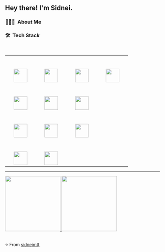 <h2> Hey there! I'm Sidnei.</h2>

<h3> 👨🏻‍💻 &nbsp;About Me </h3>

<h3> 🛠 &nbsp;Tech Stack</h3>
<br />
<table>
  <tbody>
    <tr valign="top">
      <td width="15%" align="center">
        <br /><br />
        <img height="44px" src="https://www.vectorlogo.zone/logos/w3_html5/w3_html5-icon.svg" />
      </td>
      <td width="15%" align="center">
        <br /><br />
        <img height="44px" src="https://www.vectorlogo.zone/logos/w3_css/w3_css-official.svg" />
      </td>
      <td width="15%" align="center">
        <br /><br />
        <img height="44px" src="https://www.vectorlogo.zone/logos/javascript/javascript-vertical.svg" />
      </td>
      <td width="15%" align="center">
        <br /><br />
        <img height="44px" src="https://www.vectorlogo.zone/logos/reactjs/reactjs-icon.svg" />
      </td>
    </tr>
    <tr valign="top">
      <td width="15%" align="center">
        <br /><br />
        <img height="44px" src="https://www.vectorlogo.zone/logos/python/python-horizontal.svg" />
      </td>
      <td width="15%" align="center">
        <br /><br />
        <img height="44px" src="https://www.vectorlogo.zone/logos/djangoproject/djangoproject-ar21.svg" />
      </td>
      <td width="15%" align="center">
        <br /><br />
        <img height="44px" src="https://www.vectorlogo.zone/logos/nodejs/nodejs-horizontal.svg" />
      </td>
    </tr>
    <tr valign="top">
      <td width="15%" align="center">
        <br /><br />
        <img height="44px" src="https://www.vectorlogo.zone/logos/postgresql/postgresql-horizontal.svg" />
      </td>
      <td width="15%" align="center">
        <br /><br />
        <img height="44px" src="https://www.vectorlogo.zone/logos/mysql/mysql-horizontal.svg" />
      </td>
      <td width="15%" align="center">
        <br /><br />
        <img height="44px" src="https://www.vectorlogo.zone/logos/mongodb/mongodb-ar21.svg" />
      </td>
    </tr>
    <tr valign="top">
      <td width="15%" align="center">
        <br /><br />
        <img height="44px" src="https://www.vectorlogo.zone/logos/git-scm/git-scm-ar21.svg" />
      </td>
      <td width="15%" align="center">
        <br /><br />
        <img height="44px" src="https://www.vectorlogo.zone/logos/github/github-ar21.svg" />
      </td>
    </tr>
  </tbody>
</table>
<hr />

<div>
<a href="https://github.com/sidneimtt">
  <img height="180em" src="https://github-readme-stats.vercel.app/api?username=sidneimtt&show_icons=true&theme=dracula&include_all_commits=true&count_private=true" />
  <img height="180em" src="https://github-readme-stats.vercel.app/api/top-langs/?username=sidneimtt&layout=compact&langs_count=16&theme=dracula" />
</a>
</div>

<br/>

 <!--
<h3> 🤝🏻 &nbsp;Connect with Me </h3>

<p align="center">
<a href="https://www.adityavsingh.com/"><img alt="Website" src="https://img.shields.io/badge/Website-www.adityavsingh.com-blue?style=flat-square&logo=google-chrome"></a>
<a href="https://www.linkedin.com/in/AVS1508/"><img alt="LinkedIn" src="https://img.shields.io/badge/LinkedIn-Aditya%20Vikram%20Singh-blue?style=flat-square&logo=linkedin"></a>
<a href="mailto:sidneim@hotmail.com"><img alt="Email" src="https://img.shields.io/badge/Email-sidneim@hotmail.com-blue?style=flat-square&logo=gmail"></a>
</p>
-->



⭐️ From [sidneimtt](https://github.com/sidneimtt)
